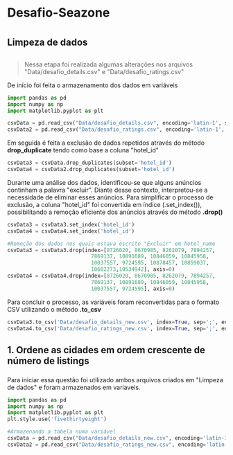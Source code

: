 # Desafio-Seazone <h1>
## Limpeza de dados <h2>
> Nessa etapa foi realizada algumas alterações nos arquivos "Data/desafio_details.csv" e "Data/desafio_ratings.csv"

De início foi feita o armazenamento dos dados em variáveis
~~~python
import pandas as pd
import numpy as np
import matplotlib.pyplot as plt

csvData = pd.read_csv("Data/desafio_details.csv", encoding='latin-1', sep = ';')
csvData2 = pd.read_csv("Data/desafio_ratings.csv", encoding='latin-1', sep = ';')
~~~
Em seguida é feita a exclusão de dados repetidos através do método **drop_duplicate** tendo como base a coluna "hotel_id"
~~~python
csvData3 = csvData.drop_duplicates(subset='hotel_id')
csvData4 = csvData2.drop_duplicates(subset='hotel_id')
~~~
Durante uma análise dos dados, identificou-se que alguns anúncios continham a palavra "excluir". Diante desse contexto, interpretou-se a necessidade de eliminar esses anúncios. Para simplificar o processo de exclusão, a coluna "hotel_id" foi convertida em índice (.set_index()), possibilitando a remoção eficiente dos anúncios através do método **.drop()** 
~~~python
csvData3 = csvData3.set_index('hotel_id')
csvData4 = csvData4.set_index('hotel_id')

#Remoção dos dados nos quais estava escrito "Excluir" em hotel_name
csvData3 = csvData3.drop(index=[8726020, 8670985, 8262079, 7894257, 
                           7869137, 10891689, 10846059, 10845958, 
                           10037557, 9724595, 10878457, 10859037,
                           10602273,10534942], axis=0)
csvData4 = csvData4.drop(index=[8726020, 8670985, 8262079, 7894257, 
                           7869137, 10891689, 10846059, 10845958, 
                           10037557, 9724595], axis=0)
~~~
Para concluir o processo, as variáveis foram reconvertidas para o formato CSV utilizando o método **.to_csv**
~~~python
csvData3.to_csv('Data/desafio_details_new.csv', index=True, sep=';', encoding='latin-1')
csvData4.to_csv('Data/desafio_ratings_new.csv', index=True, sep=';', encoding='latin-1')
~~~
## 1. Ordene as cidades em ordem crescente de número de listings <h3>
Para iniciar essa questão foi utilizado ambos arquivos criados em "Limpeza de dados" e foram armazenados em variaveis.
~~~python
import pandas as pd
import numpy as np
import matplotlib.pyplot as plt
plt.style.use('fivethirtyeight')

#Armazenando a tabela numa variável
csvData = pd.read_csv("Data/desafio_details_new.csv", encoding='latin-1', sep = ';')
csvData2 = pd.read_csv("Data/desafio_ratings_new.csv", encoding='latin-1', sep = ';')
~~~



